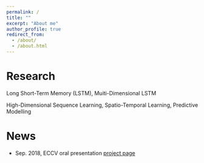 ```yaml
---
permalink: /
title: ""
excerpt: "About me"
author_profile: true
redirect_from: 
  - /about/
  - /about.html
---
```


<!-- Researcher at NVIDIA -->
<!-- Research Interest
====== -->

Research
======
Long Short-Term Memory (LSTM), Muiti-Dimensional LSTM

High-Dimensional Sequence Learning, Spatio-Temporal Learning, Predictive Modelling

News
======
* Sep. 2018, ECCV oral presentation [project page](https://wonmin-byeon.github.io/publication/2018-eccv) 